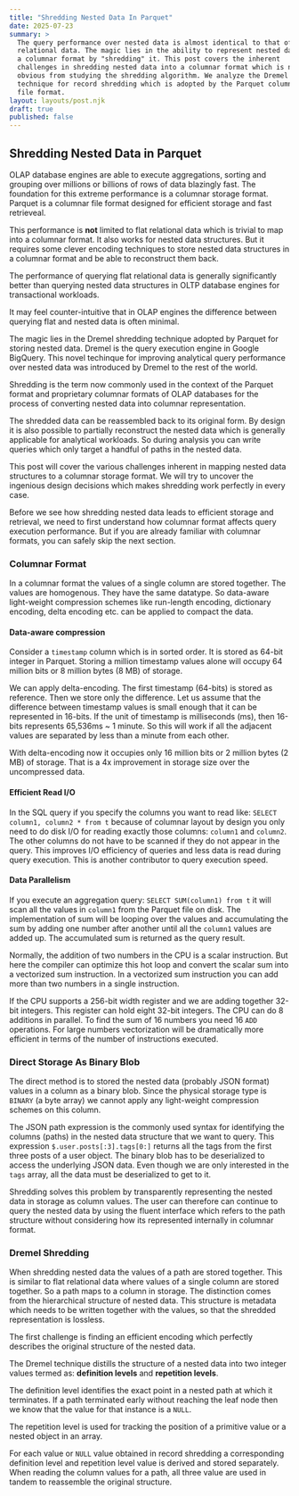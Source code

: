 ```yaml
---
title: "Shredding Nested Data In Parquet"
date: 2025-07-23
summary: >
  The query performance over nested data is almost identical to that of flat
  relational data. The magic lies in the ability to represent nested data in
  a columnar format by "shredding" it. This post covers the inherent
  challenges in shredding nested data into a columnar format which is not
  obvious from studying the shredding algorithm. We analyze the Dremel
  technique for record shredding which is adopted by the Parquet columnar
  file format.
layout: layouts/post.njk
draft: true
published: false
---
```


## Shredding Nested Data in Parquet

OLAP database engines are able to execute aggregations, sorting and grouping over millions or billions of rows of data blazingly fast. The foundation for this extreme performance is a columnar storage format. Parquet is a columnar file format designed for efficient storage and fast retrieveal.

This performance is __not__ limited to flat relational data which is trivial to map into a columnar format. It also works for nested data structures. But it requires some clever encoding techniques to store nested data structures in a columnar format and be able to reconstruct them back.

The performance of querying flat relational data is generally significantly better than querying nested data structures in OLTP database engines for transactional workloads.

It may feel counter-intuitive that in OLAP engines the difference between querying flat and nested data is often minimal.

The magic lies in the Dremel shredding technique adopted by Parquet for storing nested data. Dremel is the query execution engine in Google BigQuery. This novel techinque for improving analytical query performance over nested data was introduced by Dremel to the rest of the world.

Shredding is the term now commonly used in the context of the Parquet format and proprietary columnar formats of OLAP databases for the process of converting nested data into columnar representation.

The shredded data can be reassembled back to its original form. By design it is also possible to partially reconstruct the nested data which is generally applicable for analytical workloads. So during analysis you can write queries which only target a handful of paths in the nested data.

This post will cover the various challenges inherent in mapping nested data structures to a columnar storage format. We will try to uncover the ingenious design decisions which makes shredding work perfectly in every case.

Before we see how shredding nested data leads to efficient storage and retrieval, we need to first understand how columnar format affects query execution performance. But if you are already familiar with columnar formats, you can safely skip the next section.

### Columnar Format

In a columnar format the values of a single column are stored together. The values are homogenous. They have the same datatype. So data-aware light-weight compression schemes like run-length encoding, dictionary encoding, delta encoding etc. can be applied to compact the data.

#### Data-aware compression

Consider a `timestamp` column which is in sorted order. It is stored as 64-bit integer in Parquet. Storing a million timestamp values alone will occupy 64 million bits or 8 million bytes (8 MB) of storage.

We can apply delta-encoding. The first timestamp (64-bits) is stored as reference. Then we store only the difference. Let us assume that the difference between timestamp values is small enough that it can be represented in 16-bits. If the unit of timestamp is milliseconds (ms), then 16-bits represents 65,536ms ~ 1 minute. So this will work if all the adjacent values are separated by less than a minute from each other.

With delta-encoding now it occupies only 16 million bits or 2 million bytes (2 MB) of storage. That is a 4x improvement in storage size over the uncompressed data.

#### Efficient Read I/O

In the SQL query if you specify the columns you want to read like: `SELECT column1, column2 * from t` because of columnar layout by design you only need to do disk I/O for reading exactly those columns: `column1` and `column2`. The other columns do not have to be scanned if they do not appear in the query. This improves I/O efficiency of queries and less data is read during query execution. This is another contributor to query execution speed.

#### Data Parallelism

If you execute an aggregation query: `SELECT SUM(column1) from t` it will scan all the values in `column1` from the Parquet file on disk. The implementation of sum will be looping over the values and accumulating the sum by adding one number after another until all the `column1` values are added up. The accumulated sum is returned as the query result.

Normally, the addition of two numbers in the CPU is a scalar instruction. But here the compiler can optimize this hot loop and convert the scalar sum into a vectorized sum instruction. In a vectorized sum instruction you can add more than two numbers in a single instruction.

If the CPU supports a 256-bit width register and we are adding together 32-bit integers. This register can hold eight 32-bit integers. The CPU can do 8 additions in parallel. To find the sum of 16 numbers you need 16 `ADD` operations. For large numbers vectorization will be dramatically more efficient in terms of the number of instructions executed.


### Direct Storage As Binary Blob

The direct method is to stored the nested data (probably JSON format) values in a column as a binary blob. Since the physical storage type is `BINARY` (a byte array) we cannot apply any light-weight compression schemes on this column.

The JSON path expression is the commonly used syntax for identifying the columns (paths) in the nested data structure that we want to query. This expression `$.user.posts[:3].tags[0:]` returns all the tags from the first three posts of a user object. The binary blob has to be deserialized to access the underlying JSON data. Even though we are only interested in the `tags` array, all the data must be deserialized to get to it.

Shredding solves this problem by transparently representing the nested data in storage as column values. The user can therefore can continue to query the nested data by using the fluent interface which refers to the path structure without considering how its represented internally in columnar format.

### Dremel Shredding

When shredding nested data the values of a path are stored together. This is similar to flat relational data where values of a single column are stored together. So a path maps to a column in storage. The distinction comes from the hierarchical structure of nested data. This structure is metadata which needs to be written together with the values, so that the shredded representation is lossless.

The first challenge is finding an efficient encoding which perfectly describes the original structure of the nested data.

The Dremel technique distills the structure of a nested data into two integer values termed as: __definition levels__ and __repetition levels__.

The definition level identifies the exact point in a nested path at which it terminates. If a path terminated early without reaching the leaf node then we know that the value for that instance is a `NULL`.

The repetition level is used for tracking the position of a primitive value or a nested object in an array.

For each value or `NULL` value obtained in record shredding a corresponding definition level and repetition level value is derived and stored separately. When reading the column values for a path, all three value are used in tandem to reassemble the original structure.



